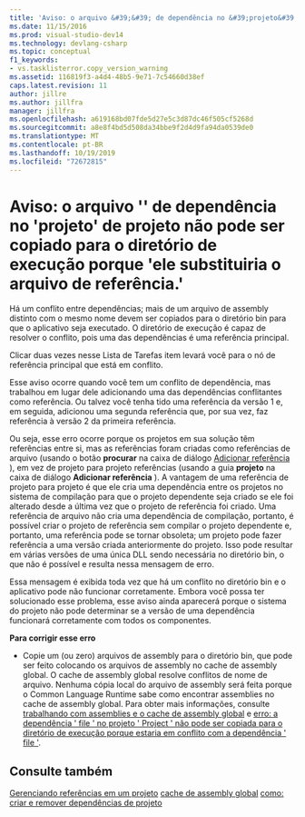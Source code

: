 ```yaml
---
title: 'Aviso: o arquivo &#39;&#39; de dependência no &#39;projeto&#39; de projeto não pode ser copiado para o diretório de execução porque &#39;ele substituiria o arquivo de referência. &#39; | Microsoft Docs'
ms.date: 11/15/2016
ms.prod: visual-studio-dev14
ms.technology: devlang-csharp
ms.topic: conceptual
f1_keywords:
- vs.tasklisterror.copy_version_warning
ms.assetid: 116819f3-a4d4-48b5-9e71-7c54660d38ef
caps.latest.revision: 11
author: jillre
ms.author: jillfra
manager: jillfra
ms.openlocfilehash: a619168bd07fde5d27e5c3d87dc46f505cf5268d
ms.sourcegitcommit: a8e8f4bd5d508da34bbe9f2d4d9fa94da0539de0
ms.translationtype: MT
ms.contentlocale: pt-BR
ms.lasthandoff: 10/19/2019
ms.locfileid: "72672815"
---
```

# <a name="warning-the-dependency-39file39-in-project-39project39-cannot-be-copied-to-the-run-directory-because-it-would-overwrite-the-reference-39file39"></a>Aviso: o arquivo &#39;&#39; de dependência no &#39;projeto&#39; de projeto não pode ser copiado para o diretório de execução porque &#39;ele substituiria o arquivo de referência.&#39;
Há um conflito entre dependências; mais de um arquivo de assembly distinto com o mesmo nome devem ser copiados para o diretório bin para que o aplicativo seja executado. O diretório de execução é capaz de resolver o conflito, pois uma das dependências é uma referência principal.

 Clicar duas vezes nesse Lista de Tarefas item levará você para o nó de referência principal que está em conflito.

 Esse aviso ocorre quando você tem um conflito de dependência, mas trabalhou em lugar dele adicionando uma das dependências conflitantes como referência. Ou talvez você tenha tido uma referência da versão 1 e, em seguida, adicionou uma segunda referência que, por sua vez, faz referência à versão 2 da primeira referência.

 Ou seja, esse erro ocorre porque os projetos em sua solução têm referências entre si, mas as referências foram criadas como referências de arquivo (usando o botão **procurar** na caixa de diálogo [Adicionar referência](https://msdn.microsoft.com/2feb0fe2-0805-4cc9-8cba-b0315849dfb7) ), em vez de projeto para projeto referências (usando a guia **projeto** na caixa de diálogo **Adicionar referência** ). A vantagem de uma referência de projeto para projeto é que ele cria uma dependência entre os projetos no sistema de compilação para que o projeto dependente seja criado se ele foi alterado desde a última vez que o projeto de referência foi criado. Uma referência de arquivo não cria uma dependência de compilação, portanto, é possível criar o projeto de referência sem compilar o projeto dependente e, portanto, uma referência pode se tornar obsoleta; um projeto pode fazer referência a uma versão criada anteriormente do projeto. Isso pode resultar em várias versões de uma única DLL sendo necessária no diretório bin, o que não é possível e resulta nessa mensagem de erro.

 Essa mensagem é exibida toda vez que há um conflito no diretório bin e o aplicativo pode não funcionar corretamente. Embora você possa ter solucionado esse problema, esse aviso ainda aparecerá porque o sistema do projeto não pode determinar se a versão de uma dependência funcionará corretamente com todos os componentes.

 **Para corrigir esse erro**

- Copie um (ou zero) arquivos de assembly para o diretório bin, que pode ser feito colocando os arquivos de assembly no cache de assembly global. O cache de assembly global resolve conflitos de nome de arquivo. Nenhuma cópia local do arquivo de assembly será feita porque o Common Language Runtime sabe como encontrar assemblies no cache de assembly global. Para obter mais informações, consulte [trabalhando com assemblies e o cache de assembly global](https://msdn.microsoft.com/library/8a18e5c2-d41d-49ef-abcb-7c27e2469433) e [erro: a dependência ' file ' no projeto ' Project ' não pode ser copiada para o diretório de execução porque estaria em conflito com a dependência ' file '](/visualstudio/misc/error-dependency-file?view=vs-2015).

## <a name="see-also"></a>Consulte também
 [Gerenciando referências em um projeto](../ide/managing-references-in-a-project.md) [cache de assembly global](https://msdn.microsoft.com/library/cf5eacd0-d3ec-4879-b6da-5fd5e4372202) [como: criar e remover dependências de projeto](../ide/how-to-create-and-remove-project-dependencies.md)